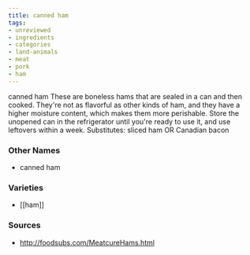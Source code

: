 ```yaml
---
title: canned ham
tags:
- unreviewed
- ingredients
- categories
- land-animals
- meat
- pork
- ham
---
```

canned ham These are boneless hams that are sealed in a can and then cooked. They're not as flavorful as other kinds of ham, and they have a higher moisture content, which makes them more perishable. Store the unopened can in the refrigerator until you're ready to use it, and use leftovers within a week. Substitutes: sliced ham OR Canadian bacon

### Other Names

* canned ham

### Varieties

* [[ham]]

### Sources
* http://foodsubs.com/MeatcureHams.html
